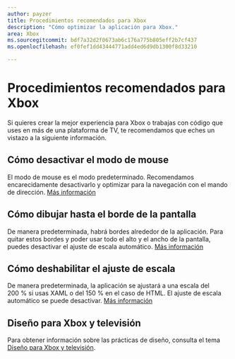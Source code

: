 ```yaml
---
author: payzer
title: Procedimientos recomendados para Xbox
description: "Cómo optimizar la aplicación para Xbox."
area: Xbox
ms.sourcegitcommit: bdf7a32d2f0673ab6c176a775b805eff2b7cf437
ms.openlocfilehash: ef0fef1dd43444771add4ed6d9db1300f8d33210

---
```


# Procedimientos recomendados para Xbox
Si quieres crear la mejor experiencia para Xbox o trabajas con código que uses en más de una plataforma de TV, te recomendamos que eches un vistazo a la siguiente información.  

## Cómo desactivar el modo de mouse
El modo de mouse es el modo predeterminado. Recomendamos encarecidamente desactivarlo y optimizar para la navegación con el mando de dirección. [Más información](how-to-disable-mouse-mode.md)

## Cómo dibujar hasta el borde de la pantalla
De manera predeterminada, habrá bordes alrededor de la aplicación. Para quitar estos bordes y poder usar todo el alto y el ancho de la pantalla, puedes desactivar el ajuste de escala automático.  [Más información](turn-off-overscan.md)

## Cómo deshabilitar el ajuste de escala
De manera predeterminada, la aplicación se ajustará a una escala del 200 % si usas XAML o del 150 % en el caso de HTML. El ajuste de escala automático se puede desactivar.  [Más información](disable-scaling.md)

## Diseño para Xbox y televisión
Para obtener información sobre las prácticas de diseño, consulta el tema [Diseño para Xbox y televisión](https://msdn.microsoft.com/en-us/windows/uwp/input-and-devices/designing-for-tv?f=255&MSPPError=-2147217396#mouse-mode).


<!--HONumber=Jun16_HO5-->


